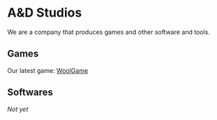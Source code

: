 # A&D Studios
We are a company that produces games and other software and tools.
## Games
Our latest game: [WoolGame](https://woolgra.eu/)
## Softwares
*Not yet*
